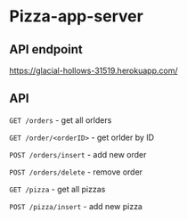 # Pizza-app-server

## API endpoint

<https://glacial-hollows-31519.herokuapp.com/>

## API

`GET /orders` - get all orlders

`GET /order/<orderID>` - get orlder by ID

`POST /orders/insert` - add new order

`POST /orders/delete` - remove order

`GET /pizza` - get all pizzas

`POST /pizza/insert` - add new pizza

